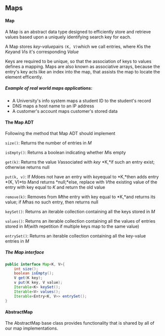 ## Maps

#### Map

A Map is an abstract data type designed to efficiently store and retrieve values based upon a uniquely identifying search key for each. 

A Map stores *key-value*pairs `(K, V)`which we call entries, where *K*is the *Key*and *V*is it's corresponding *Value*

Keys are required to be unique, so that the association of keys to values defines a mapping. Maps are also known as associative arrays, because the entry's key acts like an index into the map, that assists the map to locate the element efficently.

##### Example of real world maps applications:

- A University's info system maps a student ID to the student's record
- DNS maps a host name to an IP address 
- A customer's account maps customer's stored data 

#### The Map ADT

Following the method that Map ADT should implement 

`size()`: Returns the number of entries in *M*

`isEmpty()`: Returns a boolean indicating whether *M*is empty

`get(k)`: Returns the value *V*associated with *key* *K,*if such an entry exist; otherwise returns null

`put(k, v)`: If *M*does not have an entry with *key*equal to *K,*then adds entry *(K, V)*to *M*and returns *null;*else, replace with *V*the existing value of the entry with key equal to *K* and return the old value

`remove(k)`: Removes from *M*the entry with key equal to *K,*and returns its value; if *M*has no such entry, then returns null

`keySet()`: Returns an iterable collection containing all the keys stored in *M*

`values()`: Returns an iterable collection containing all the values of entries stored in *M*(with repetition if multiple keys map to the same value)

`entrySet()`: Returns an iterable collection containing all the key-value entries in *M*

##### The Map interface

```java
public interface Map<K, V>{
    int size();
    boolean isEmpty();
    V get(K key);
    v put(K key, V value);
    Iterable<K> keySet();
    Iterable<V> values();
    Iterable<Entry<K, V>> entrySet();
}
```

#### AbstractMap

The AbstractMap base class provides functionality that is shared by all of our map implementations. 